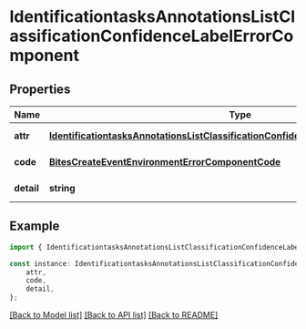 # IdentificationtasksAnnotationsListClassificationConfidenceLabelErrorComponent


## Properties

Name | Type | Description | Notes
------------ | ------------- | ------------- | -------------
**attr** | [**IdentificationtasksAnnotationsListClassificationConfidenceLabelErrorComponentAttr**](IdentificationtasksAnnotationsListClassificationConfidenceLabelErrorComponentAttr.md) |  | [default to undefined]
**code** | [**BitesCreateEventEnvironmentErrorComponentCode**](BitesCreateEventEnvironmentErrorComponentCode.md) |  | [default to undefined]
**detail** | **string** |  | [default to undefined]

## Example

```typescript
import { IdentificationtasksAnnotationsListClassificationConfidenceLabelErrorComponent } from 'mosquito-alert';

const instance: IdentificationtasksAnnotationsListClassificationConfidenceLabelErrorComponent = {
    attr,
    code,
    detail,
};
```

[[Back to Model list]](../README.md#documentation-for-models) [[Back to API list]](../README.md#documentation-for-api-endpoints) [[Back to README]](../README.md)
